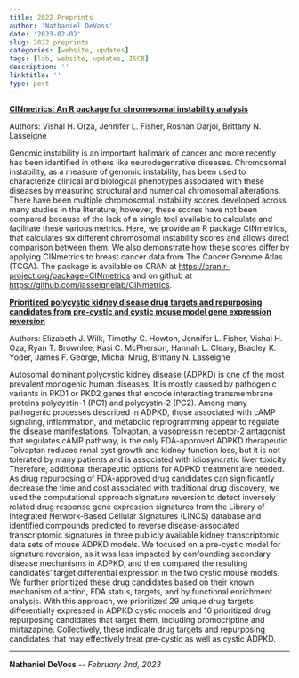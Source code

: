 ```yaml
---
title: 2022 Preprints
author: 'Nathaniel DeVoss'
date: '2023-02-02'
slug: 2022 preprints
categories: [website, updates]
tags: [lab, website, updates, ISCB]
description: ''
linktitle: ''
type: post
---
```


__<a href="https://www.biorxiv.org/content/10.1101/2021.11.15.467294v2" target="_blank">CINmetrics: An R package for chromosomal instability analysis</a>__

Authors: Vishal H. Orza, Jennifer L. Fisher, Roshan Darjoi, Brittany N. Lasseigne

Genomic instability is an important hallmark of cancer and more recently has been identified in others like neurodegenrative diseases. Chromosomal instability, as a measure of genomic instability, has been used to characterize clinical and biological phenotypes associated with these diseases by measuring structural and numerical chromosomal alterations. There have been multiple chromosomal instability scores developed across many studies in the literature; however, these scores have not been compared because of the lack of a single tool available to calculate and facilitate these various metrics. Here, we provide an R package CINmetrics, that calculates six different chromosomal instability scores and allows direct comparison between them. We also demonstrate how these scores differ by applying CINmetrics to breast cancer data from The Cancer Genome Atlas (TCGA). The package is available on CRAN at https://cran.r-project.org/package=CINmetrics and on github at https://github.com/lasseignelab/CINmetrics.


__<a href="https://www.biorxiv.org/content/10.1101/2022.12.02.518863v1" target="_blank">Prioritized polycystic kidney disease drug targets and repurposing candidates from pre-cystic and cystic mouse model gene expression reversion</a>__

Authors: Elizabeth J. Wilk, Timothy C. Howton, Jennifer L. Fisher, Vishal H. Oza, Ryan T. Brownlee, Kasi C. McPherson, Hannah L. Cleary, Bradley K. Yoder, James F. George, Michal Mrug, Brittany N. Lasseigne

Autosomal dominant polycystic kidney disease (ADPKD) is one of the most prevalent monogenic human diseases. It is mostly caused by pathogenic variants in PKD1 or PKD2 genes that encode interacting transmembrane proteins polycystin-1 (PC1) and polycystin-2 (PC2). Among many pathogenic processes described in ADPKD, those associated with cAMP signaling, inflammation, and metabolic reprogramming appear to regulate the disease manifestations. Tolvaptan, a vasopressin receptor-2 antagonist that regulates cAMP pathway, is the only FDA-approved ADPKD therapeutic. Tolvaptan reduces renal cyst growth and kidney function loss, but it is not tolerated by many patients and is associated with idiosyncratic liver toxicity. Therefore, additional therapeutic options for ADPKD treatment are needed. As drug repurposing of FDA-approved drug candidates can significantly decrease the time and cost associated with traditional drug discovery, we used the computational approach signature reversion to detect inversely related drug response gene expression signatures from the Library of Integrated Network-Based Cellular Signatures (LINCS) database and identified compounds predicted to reverse disease-associated transcriptomic signatures in three publicly available kidney transcriptomic data sets of mouse ADPKD models. We focused on a pre-cystic model for signature reversion, as it was less impacted by confounding secondary disease mechanisms in ADPKD, and then compared the resulting candidates’ target differential expression in the two cystic mouse models. We further prioritized these drug candidates based on their known mechanism of action, FDA status, targets, and by functional enrichment analysis. With this approach, we prioritized 29 unique drug targets differentially expressed in ADPKD cystic models and 16 prioritized drug repurposing candidates that target them, including bromocriptine and mirtazapine. Collectively, these indicate drug targets and repurposing candidates that may effectively treat pre-cystic as well as cystic ADPKD.

---
**Nathaniel DeVoss** -- _February 2nd, 2023_<br>